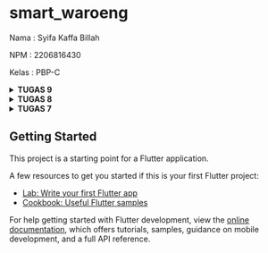 # smart_waroeng

Nama    : Syifa Kaffa Billah

NPM     : 2206816430

Kelas   : PBP-C

<details>
<summary> <b> TUGAS 9 </b> </summary>
   
**1. Apakah bisa kita melakukan pengambilan data JSON tanpa membuat model terlebih dahulu? Jika iya, apakah hal tersebut lebih baik daripada membuat model sebelum melakukan pengambilan data JSON?**

Ya, kita bisa melakukan pengambilan data JSON tanpa membuat model terlebih dahulu. Namun, hal tersebut bisa dilakukan jika kita tidak memperlukan mapping data pada aplikasi kita. Selain itu, hal ini juga bisa dilakukan jika tipe data yang kita miliki adalah data yang dinamis, sebab data tersebut dapat mewakili objek JSON. Namun, akan lebih baik secara prakteknya jika kita membuat model terlebih dahulu agar kode yang kita buat lebih mudah terbaca dan diketahui tipe datanya. 

**2. Jelaskan fungsi dari CookieRequest dan jelaskan mengapa instance CookieRequest perlu untuk dibagikan ke semua komponen di aplikasi Flutter.**

CookieRequest berfungsi untuk mengelola permintaan HTTP dengan autentikasi berbasis cookie dan mengatur cookie untuk sesi pengguna. Diperlukan pembagian instance ke semua komponen agar cookie dapat dipertahankan sepanjang session.

**3. Jelaskan mekanisme pengambilan data dari JSON hingga dapat ditampilkan pada Flutter.**

Pertama, buat terlebih dahulu model sesuai dengan respons dari data JSON tersebut. Lalu, kita buat suatu http request ke web untuk melakukan fetch data. Untuk tugas ini, data diambil dari aplikasi webbb django tugas sebelumnya. Terakhir, data ditampilkan pada flutter melalui widget. 
 
**4. Jelaskan mekanisme autentikasi dari input data akun pada Flutter ke Django hingga selesainya proses autentikasi oleh Django dan tampilnya menu pada Flutter.**

Pada halaman login (LoginPage), user akan diminta input berupa username serta passwordnya untuk diisi. Username dan password  tersebut akan dikirim ke method login yang ada di app authentication yang ada pada web Django. Jika username dan password benar, maka method tersebut akan me-return status True dan user dapat masuk ke dalam aplikasi.
 
**5. Sebutkan seluruh widget yang kamu pakai pada tugas ini dan jelaskan fungsinya masing-masing.**
| Layout Widget | Konteks Penggunaan |
| ----- | ----- |
| ElevatedButton | digunakan karena untuk memberikan tampilann yang menarik dan memberikan feedback visual kepada user saat tombol ditekan (tombolnya "elevated") |
| TextField | digunakan karena data yang saya butuhkan barupa input teks atau angka (untuk login) |
| SizedBox | memberikan dimensi tetap, baik lebar, tinggi, atau keduanya, pada elemen anaknya|
| Text | untuk menampilkan tulisan (detail product) dengan style yang sesuai |
| Icon | menampilkan ikon yang sesuai |
 
**6. Jelaskan bagaimana cara kamu mengimplementasikan checklist di atas secara step-by-step! (bukan hanya sekadar mengikuti tutorial).**
- Membuat app baru bernama authentication pada proyek django sbeelumnya. Lalu melakukan beberapa settings pada setting.py nya.
- Membuat views untuk authentication yang nantinya akan digunakan pada saat login.
- Menginstal package Flutter untuk melakukan kontak dengan webservice django.
- Membuat file untuk login, yaitu login.dart di folder screens, lalu mengimplementasikan kode nya.
- membuat model kustom dengan bantuan web Quicktype, lalu menambahkan dependency http nya.
- Membuat file list_product.dart untuk tampilan "Lihat Item". Disini dilakukan fetch data dari Django tugas sebelumnya. Pada file ini, akan ditambilkan seluruh item yang ada di database django tugas sebelumnya, dan saya membuat ontap pada setiap item yang bis aberalih ke page deail product.
- Membuat file detail product untuk menapilkan dtail suatu product.
- Mengisi readme. 
</details>

<details>
<summary> <b> TUGAS 8 </b> </summary>
   
### Jelaskan perbedaan antara Navigator.push() dan Navigator.pushReplacement(), disertai dengan contoh mengenai penggunaan kedua metode tersebut yang tepat!

Sebenarnya, kedua method tersebut mirip karena keduanya digunakan untuk melakukan navigasi atau perpindahan antar halaman dalam aplikasi Flutter. Namun, terdapat perbedaan dasar antar keduanya, yaitu terletak pada apa yang dilakukan kepada route yang berada pada atas stack.

1. Navigator.push() : Menambahkan route baru diatas route yang sudah ada pada atas stack, sehingga pengguna dapat kembali ke halaman sebelumnya menggunakan tombol kembali. Contohnya yaitu, saat pengguna menekan tombol "Tambah item", route ShopFormPage() akan di add di atas stack dan saat halaman ShopFormPage sudah ditampilkan, pengguna dapat menekan tombol kembali ke halaman menu.
2. Navigator.pushReplacement() : Menggantikan route yang sudah ada pada atas stack dengan route baru tersebut, sehingga cocok digunakan ketika ingin mengganti halaman saat ini dengan halaman baru dan tidak ingin pengguna kembali ke halaman sebelumnya. Contohnya yaitu pada saat tombol "tambah item" yang ada pada left_drawer.dart dan beralih ke page form tambah item, saat pengguna menekan tombol kembali, maka pengguna tidak dapat kembali ke halaman utama aplikasi.

### Jelaskan masing-masing layout widget pada Flutter dan konteks penggunaannya masing-masing!

| Layout Widget | Konteks Penggunaan |
| ----- | ----- |
| Container | mengkombinasi common painting, positioning, dan sizing widgets |
| Coloumn | layouts (mengatur tata letak) daftar child widget dalam arah vertikal |
| Row | melakukan layouts (mengatur tata letak) daftar child widgets dalam arah horizontal |
| Expanded | memberikan ruang tambahan kepada elemen anaknya dalam Column, flex atau Row.|
| SizedBox | memberikan dimensi tetap, baik lebar, tinggi, atau keduanya, pada elemen anaknya.|
| Padding | menyisipkan turunannya berdasarkan padding yang diberikan.|
| GridView | menampilkan elemen-elemen dalam bentuk grid, baik vertikal atau horizontal|
| Wrap | Widget yang menampilkan turunannya dalam beberapa proses horizontal atau vertikal.|
| Stack |  memungkinkan penumpukan elemen-elemen satu di atas yang lain. Digunakan ketika Anda ingin menumpuk beberapa widget.|
| ListView | membuat daftar gulir (scrollable) dari elemen-elemen. Ideal untuk menampilkan daftar panjang atau dinamis|

### Sebutkan apa saja elemen input pada form yang kamu pakai pada tugas kali ini dan jelaskan mengapa kamu menggunakan elemen input tersebut!
| Elemen Input Form | Alasan |
| ----- | ----- |
| TextFormField() | digunakan karena data yang saya butuhkan barupa input teks atau angka|
| ElevatedButton | digunakan karena untuk memberikan tampilann yang menarik dan memberikan feedback visual kepada user saat tombol ditekan |

### Bagaimana penerapan clean architecture pada aplikasi Flutter?
Clean architecture ditujukan untuk memisahkan kode untuk business-logic dengan kode yang berhubungan dengan platform seperti UI, state management, dan sumber data eksternal. Melalui clean architecture, kode yang kita tulis dapat lebih mudah untuk diuji secara independen. Clean architecture sendiri dalam penerapannya membagi project kedalam 3 lapisan, yaitu: 

1. Lapisan data & platform : Lapisan paling luar yang membangun tampilan aplikasi serta terdiri dari sumber data seperti Resp API, local database, dll. 
2. Lapisan presentation : Lapisan yang terdiri dari kode yang menjembatani komunikasi antara data dengan tampilan aplikasi yang disebut repository. 
3. Lapisan domain : Lapisan terdalam yang terdiri dari kode-kode business-logic aplikasi seperti entities dan usecases.

### Jelaskan bagaimana cara kamu mengimplementasikan checklist di atas secara step-by-step! (bukan hanya sekadar mengikuti tutorial)
- Membuat halaman formulir (smart_waroeng_form.dart) untuk saat tombol "Tambah Item" ditekan. Didalamnya, terdapat tiga elemen input yang menggunakan TextFormField dengan nama name, amount, dan description. 
- Membuat tombol save pada smart_waroeng_form.dart yang hanya bisa ditekan (memunculkan aksi) saat semua elemen field terisi.
- Membuat pop up informasi input pengguna saat tombol save berhasil ditekan.
- Membuat file baru left_drawer.dart yang akan berisi "Halaman Utama" untuk mengarahkan ke homePage dan "Tambah Item" untuk mengarahkan ke halaman smart_waroeng_form.dart (mengisi tambah item)
- Untuk soal bonus :
   -Pada main.dart, saya membuat sebuah list untuk menyimpan semua model yang sudah diinstansiasi. Saya juga membuat file mode.dart untuk membuat model.
   - Membuat berkas lihat_item.dart untuk menampilkan semua yang item yang diinput pengguna.
- menjawab readme dan melakukan add-commit-push ke Github.
</details>

<details>
<summary> <b> TUGAS 7 </b> </summary>
   
**1. Apa perbedaan utama antara stateless dan stateful widget dalam konteks pengembangan aplikasi Flutter?**
   
   Perbedaan utama antara stateless widget dan stateful widget dalam pengembangan aplikasi Flutter adalah cara keduanya mengelola state dan perilaku komponen UI aplikasi, misalnya:

**A. Stateless Widget:**
- komponen internalnya tidak akan berubah, misal pada properti atau tampilan widget.
- widgetnya dapat dibuat ulang dengan membuat instance widget baru.
- cocok untuk UI yang tidak perlu perubahan dinamis (tampilannya hanya berfungsi untuk tampilan baca)
  
**B. Statefull Widget:**
- komponen internalnya bisa berubah secara dinamis.
- memungkinkan komponen UI merespons perubahan tampilan dan interaksi pengguna.
- Digunakan unutk komponen UI yang memiliki tampilan atau interaksi yang dapat berubah secar dinamis, misal button.

**2. Sebutkan seluruh widget yang kamu gunakan untuk menyelesaikan tugas ini dan jelaskan fungsinya masing-masing.**
- AppBar : widgets bar yang menampilkan judul aplikasi "Smart Waroeng"
- SingleChildScrollView : widget wrapper yang dapat di scroll
- Padding : widgets yang menambahkan margin dari semua sisi
- Column : untuk menampilkan children secara vertikal
- Text : untuk menampilkan tulisan (PBP Shop) dengan style yang sesuai 
- Material : memberikan warna latar belakang
- InkWell : mengubah area di dalamnya menjadi responsive terhadap sentuhan.
- Container : widget yang mengelilingi ikon dan text
- Icon : menampilkan ikon yang sesuai
- Text : widget berupa text untuk menampilkan text

**3. Jelaskan bagaimana cara kamu mengimplementasikan checklist di atas secara step-by-step (bukan hanya sekadar mengikuti tutorial)**
- Membuat program flutter pada direktori kerja smartWaroengMobile dengan nama app "smart_waroeng"
- membuat github dengan nama smat-wareong-mobile dan melakukan git init pada root folder direktori proyek.
- add commit push ke github proyek flutter sementara
- merapikan struktur proyek dengan membuat file menu.dart
- mengubah warna dan sifat widget page menu menjadi stateless
- membuat card untuk tombol lihat item, tambah item, dan logout.
- Membuat widget build, lalu mengatur agar snackbar muncul saat ketiga tombol sebelumnya ditekan pada agian  ScaffoldMessenger.of(context) sampai content Text yang muncul saat button ditekan.
- membuat readme jawaban pertanyaan
- add, commit, push ke github.
</details>

## Getting Started

This project is a starting point for a Flutter application.

A few resources to get you started if this is your first Flutter project:

- [Lab: Write your first Flutter app](https://docs.flutter.dev/get-started/codelab)
- [Cookbook: Useful Flutter samples](https://docs.flutter.dev/cookbook)

For help getting started with Flutter development, view the
[online documentation](https://docs.flutter.dev/), which offers tutorials,
samples, guidance on mobile development, and a full API reference.
